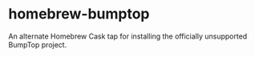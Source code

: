 homebrew-bumptop
================

An alternate Homebrew Cask tap for installing the officially unsupported BumpTop project.
